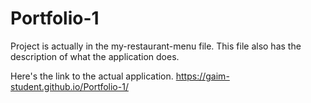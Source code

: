 # Portfolio-1
Project is actually in the my-restaurant-menu file. This file also has the description of what the application does.

Here's the link to the actual application.
https://gaim-student.github.io/Portfolio-1/
